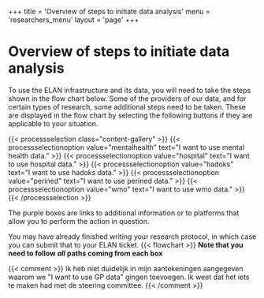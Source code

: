 +++
title = 'Overview of steps to initiate data analysis'
menu = 'researchers_menu'
layout = 'page'
+++
# Overview of steps to initiate data analysis
To use the ELAN infrastructure and its data, you will need to take the steps shown in the flow chart below.
Some of the providers of our data, and for certain types of research, some additional steps need to be taken. These are displayed in the flow chart by selecting the following buttons if they are applicable to your situation.

{{< processselection class="content-gallery" >}}
    {{< processselectionoption value="mentalhealth" text="I want to use mental health data." >}}
    {{< processselectionoption value="hospital" text="I want to use hospital data." >}}
    {{< processselectionoption value="hadoks" text="I want to use hadoks data." >}}
    {{< processselectionoption value="perined" text="I want to use perined data." >}}
    {{< processselectionoption value="wmo" text="I want to use wmo data." >}}
{{< /processselection >}}

The purple boxes are links to additional information or to platforms that allow you to perform the action in question.

You may have already finished writing your research protocol, in which case you can submit that to your ELAN ticket.
{{< flowchart >}}
**Note that you need to follow *all* paths coming from each box**

{{< comment >}}
Ik heb niet duidelijk in mijn aantekeningen aangegeven waarom we "I want to use GP data" gingen toevoegen. Ik weet dat het iets te maken had met de steering committee.
{{< /comment >}}